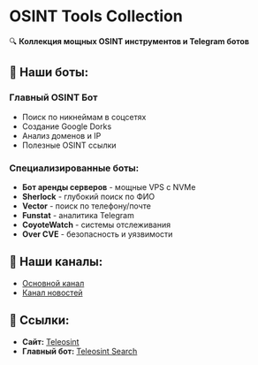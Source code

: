 # OSINT Tools Collection

🔍 **Коллекция мощных OSINT инструментов и Telegram ботов**

## 🤖 Наши боты:

### Главный OSINT Бот
- Поиск по никнеймам в соцсетях
- Создание Google Dorks
- Анализ доменов и IP
- Полезные OSINT ссылки

### Специализированные боты:
- **Бот аренды серверов** - мощные VPS с NVMe
- **Sherlock** - глубокий поиск по ФИО
- **Vector** - поиск по телефону/почте
- **Funstat** - аналитика Telegram
- **CoyoteWatch** - системы отслеживания
- **Over CVE** - безопасность и уязвимости

## 📢 Наши каналы:
- [Основной канал](https://t.me/Osinter_Telegram)
- [Канал новостей](https://t.me/Teleosint)

## 🔗 Ссылки:
- **Сайт:** [Teleosint](https://teleosint.github.io)
- **Главный бот:** [Teleosint Search](https://t.me/Teleosint_Search_Bot)
